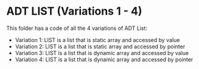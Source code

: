 # ADT LIST (Variations 1 - 4)

This folder has a code of all the 4 variations of ADT List:
- Variation 1: LIST is a list that is static array and accessed by value
- Variation 2: LIST is a list that is static array and accessed by pointer
- Variation 3: LIST is a list that is dynamic array and accessed by value
- Variation 4: LIST is a list that is dynamic array and accessed by pointer